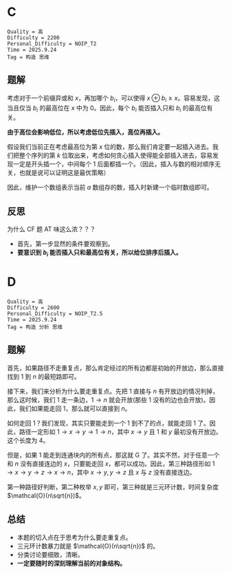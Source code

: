 # C

```
Quality = 高
Difficulty = 2200
Personal_Difficulty = NOIP_T2
Time = 2025.9.24
Tag = 构造 思维
```

## 题解

考虑对于一个前缀异或和 $x$，再加哪个 $b_i$，可以使得 $x \oplus b_i \geq x$。容易发现，这当且仅当 $b_i$ 的最高位在 $x$ 中为 $0$。因此，每个 $b_i$ 能否插入只和 $b_i$ 的最高位有关。

**由于高位会影响低位，所以考虑低位先插入，高位再插入。**

假设我们当前正在考虑最高位为第 $x$ 位的数，那么我们肯定要一起插入进去。我们把整个序列的第 $k$ 位取出来，考虑如何贪心插入使得能全部插入进去，容易发现一定是开头插一个，中间每个 $1$ 后面都插一个。（因此，插入与数的相对顺序无关，也就是说可以证明这是最优策略）

因此，维护一个数组表示当前 $a$ 数组存的数，插入时新建一个临时数组即可。

## 反思

为什么 CF 题 AT 味这么浓？？？

* 首先，第一步显然的条件要观察到。
* **要意识到 $b_i$ 能否插入只和最高位有关，所以给位排序后插入。**

# D

```
Quality = 高
Difficulty = 2600
Personal_Difficulty = NOIP_T2.5
Time = 2025.9.24
Tag = 构造 分析 思维
```

## 题解

首先，如果路径不走重复点，那么肯定经过的所有边都是初始的开放边，那么直接找到 $1$ 到 $n$ 的最短路即可。

接下来，我们来分析为什么要走重复点。先把 $1$ 直接与 $n$ 有开放边的情况判掉，那么这时候，我们 $1$ 走一条边，$1 \to n$ 就会开放(那些 $1$ 没有的边也会开放)。因此，我们如果能走回 $1$，那么就可以直接到 $n$。

如何走回 $1$？我们发现，其实只要能走到一个 $1$ 到不了的点，就能走回 $1$ 了。因此，路径一定形如 $1 \to x \to y \to 1 \to n$，其中 $x \to y$ 且 $1$ 和 $y$ 最初没有开放边。这个长度为 $4$。

但是，如果 $1$ 能走到连通块内的所有点，那这就 G 了。其实不然，对于任意一个和 $n$ 没有直接连边的 $x$，只要能走回 $x$，都可以成功。因此，第三种路径形如 $1 \to x \to y \to z \to x \to n$，其中 $x \to y, y \to z$ 且 $x$ 与 $z$ 没有直接连边。

第一种路径好判断，第二种枚举 $x, y$ 即可，第三种就是三元环计数，时间复杂度 $\mathcal{O}(n\sqrt{n})$。

## 总结

* 本题的切入点在于思考为什么要走重复点。
* 三元环计数暴力就是 $\mathcal{O}(n\sqrt{n})$ 的。
* 分类讨论要细致，清晰。
* **一定要随时的深刻理解当前的对象结构。**
